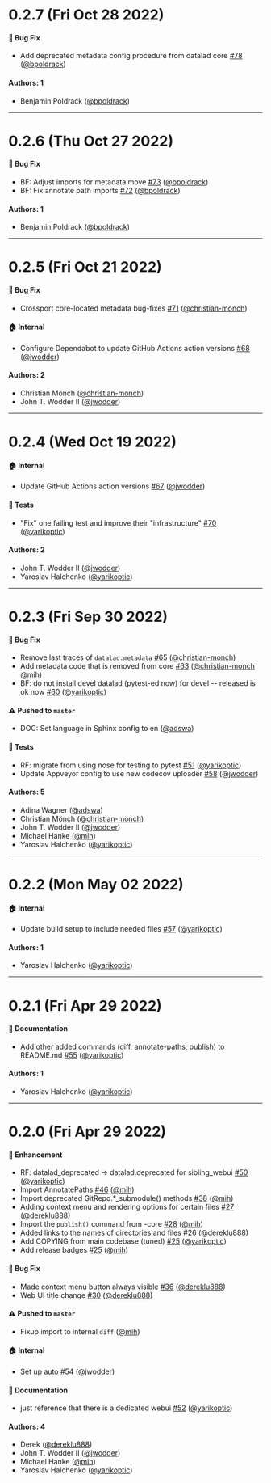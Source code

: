 # 0.2.7 (Fri Oct 28 2022)

#### 🐛 Bug Fix

- Add deprecated metadata config procedure from datalad core [#78](https://github.com/datalad/datalad-deprecated/pull/78) ([@bpoldrack](https://github.com/bpoldrack))

#### Authors: 1

- Benjamin Poldrack ([@bpoldrack](https://github.com/bpoldrack))

---

# 0.2.6 (Thu Oct 27 2022)

#### 🐛 Bug Fix

- BF: Adjust imports for metadata move [#73](https://github.com/datalad/datalad-deprecated/pull/73) ([@bpoldrack](https://github.com/bpoldrack))
- BF: Fix annotate path imports [#72](https://github.com/datalad/datalad-deprecated/pull/72) ([@bpoldrack](https://github.com/bpoldrack))

#### Authors: 1

- Benjamin Poldrack ([@bpoldrack](https://github.com/bpoldrack))

---

# 0.2.5 (Fri Oct 21 2022)

#### 🐛 Bug Fix

- Crossport core-located metadata bug-fixes [#71](https://github.com/datalad/datalad-deprecated/pull/71) ([@christian-monch](https://github.com/christian-monch))

#### 🏠 Internal

- Configure Dependabot to update GitHub Actions action versions [#68](https://github.com/datalad/datalad-deprecated/pull/68) ([@jwodder](https://github.com/jwodder))

#### Authors: 2

- Christian Mönch ([@christian-monch](https://github.com/christian-monch))
- John T. Wodder II ([@jwodder](https://github.com/jwodder))

---

# 0.2.4 (Wed Oct 19 2022)

#### 🏠 Internal

- Update GitHub Actions action versions [#67](https://github.com/datalad/datalad-deprecated/pull/67) ([@jwodder](https://github.com/jwodder))

#### 🧪 Tests

- "Fix" one failing test and improve their "infrastructure" [#70](https://github.com/datalad/datalad-deprecated/pull/70) ([@yarikoptic](https://github.com/yarikoptic))

#### Authors: 2

- John T. Wodder II ([@jwodder](https://github.com/jwodder))
- Yaroslav Halchenko ([@yarikoptic](https://github.com/yarikoptic))

---

# 0.2.3 (Fri Sep 30 2022)

#### 🐛 Bug Fix

- Remove last traces of `datalad.metadata` [#65](https://github.com/datalad/datalad-deprecated/pull/65) ([@christian-monch](https://github.com/christian-monch))
- Add metadata code that is removed from core [#63](https://github.com/datalad/datalad-deprecated/pull/63) ([@christian-monch](https://github.com/christian-monch) [@mih](https://github.com/mih))
- BF: do not install devel datalad (pytest-ed now) for devel -- released is ok now [#60](https://github.com/datalad/datalad-deprecated/pull/60) ([@yarikoptic](https://github.com/yarikoptic))

#### ⚠️ Pushed to `master`

- DOC: Set language in Sphinx config to en ([@adswa](https://github.com/adswa))

#### 🧪 Tests

- RF: migrate from using nose for testing to pytest [#51](https://github.com/datalad/datalad-deprecated/pull/51) ([@yarikoptic](https://github.com/yarikoptic))
- Update Appveyor config to use new codecov uploader [#58](https://github.com/datalad/datalad-deprecated/pull/58) ([@jwodder](https://github.com/jwodder))

#### Authors: 5

- Adina Wagner ([@adswa](https://github.com/adswa))
- Christian Mönch ([@christian-monch](https://github.com/christian-monch))
- John T. Wodder II ([@jwodder](https://github.com/jwodder))
- Michael Hanke ([@mih](https://github.com/mih))
- Yaroslav Halchenko ([@yarikoptic](https://github.com/yarikoptic))

---

# 0.2.2 (Mon May 02 2022)

#### 🏠 Internal

- Update build setup to include needed files [#57](https://github.com/datalad/datalad-deprecated/pull/57) ([@yarikoptic](https://github.com/yarikoptic))

#### Authors: 1

- Yaroslav Halchenko ([@yarikoptic](https://github.com/yarikoptic))

---

# 0.2.1 (Fri Apr 29 2022)

#### 📝 Documentation

- Add other added commands (diff, annotate-paths, publish) to README.md [#55](https://github.com/datalad/datalad-deprecated/pull/55) ([@yarikoptic](https://github.com/yarikoptic))

#### Authors: 1

- Yaroslav Halchenko ([@yarikoptic](https://github.com/yarikoptic))

---

# 0.2.0 (Fri Apr 29 2022)

#### 🚀 Enhancement

- RF: datalad_deprecated -> datalad.deprecated for sibling_webui [#50](https://github.com/datalad/datalad-deprecated/pull/50) ([@yarikoptic](https://github.com/yarikoptic))
- Import AnnotatePaths [#46](https://github.com/datalad/datalad-deprecated/pull/46) ([@mih](https://github.com/mih))
- Import deprecated GitRepo.*_submodule() methods [#38](https://github.com/datalad/datalad-deprecated/pull/38) ([@mih](https://github.com/mih))
- Adding context menu and rendering options for certain files [#27](https://github.com/datalad/datalad-deprecated/pull/27) ([@dereklu888](https://github.com/dereklu888))
- Import the `publish()` command from -core [#28](https://github.com/datalad/datalad-deprecated/pull/28) ([@mih](https://github.com/mih))
- Added links to the names of directories and files [#26](https://github.com/datalad/datalad-deprecated/pull/26) ([@dereklu888](https://github.com/dereklu888))
- Add COPYING from main codebase (tuned) [#25](https://github.com/datalad/datalad-deprecated/pull/25) ([@yarikoptic](https://github.com/yarikoptic))
- Add release badges [#25](https://github.com/datalad/datalad-deprecated/pull/25) ([@mih](https://github.com/mih))

#### 🐛 Bug Fix

- Made context menu button always visible [#36](https://github.com/datalad/datalad-deprecated/pull/36) ([@dereklu888](https://github.com/dereklu888))
- Web UI title change [#30](https://github.com/datalad/datalad-deprecated/pull/30) ([@dereklu888](https://github.com/dereklu888))

#### ⚠️ Pushed to `master`

- Fixup import to internal `diff` ([@mih](https://github.com/mih))

#### 🏠 Internal

- Set up auto [#54](https://github.com/datalad/datalad-deprecated/pull/54) ([@jwodder](https://github.com/jwodder))

#### 📝 Documentation

- just reference that there is a dedicated webui [#52](https://github.com/datalad/datalad-deprecated/pull/52) ([@yarikoptic](https://github.com/yarikoptic))

#### Authors: 4

- Derek ([@dereklu888](https://github.com/dereklu888))
- John T. Wodder II ([@jwodder](https://github.com/jwodder))
- Michael Hanke ([@mih](https://github.com/mih))
- Yaroslav Halchenko ([@yarikoptic](https://github.com/yarikoptic))
